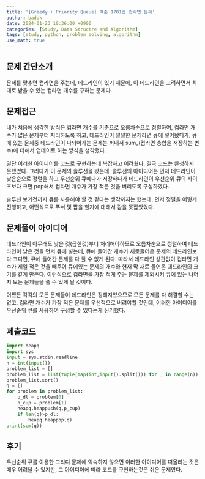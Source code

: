 ```yaml
---
title: '[Greedy + Priority Queue] 백준 1781번 컵라면 문제'
author: baduk
date: 2024-01-23 10:36:00 +0900
categories: [Study, Data Structre and Algorithm]
tags: [study, python, problem solving, algorithm]
use_math: true
---
```

## 문제 간단소개
문제를 맞추면 컵라면을 주는데, 데드라인이 있기 때문에, 이 데드라인을 고려하면서 최대로 받을 수 있는 컵라면 개수를 구하는 문제다.

## 문제접근
내가 처음에 생각한 방식은 컵라면 개수를 기준으로 오름차순으로 정렬하여, 컵라면 개수가 많은 문제부터 처리하도록 하고, 데드라인이 널널한 문제라면 큐에 넣어놨다가, 큐에 있는 문제중 데드라인이 다되어가는 문제는 꺼내서 sum_(컵라면 총합을 저장하는 변수)에 더해서 업데이트 하는 방식을 생각했다.

일단 이러한 아이디어를 코드로 구현하는데 복잡하고 어려웠다. 결국 코드는 완성하지 못했었다. 그러다가 이 문제의 솔루션을 봤는데, 솔루션의 아이디어는 먼저 데드라인이 낮은순으로 정렬을 하고 우선순위 큐에다가 저장하다가 데드라인이 우선순위 큐의 사이즈보다 크면 pop해서 컵라면 개수가 가장 적은 것을 버리도록 구성하였다.

솔루션 보기전까지 큐를 사용해야 할 것 같다는 생각까지는 했는데, 먼저 정렬을 어떻게 진행하고, 어떤식으로 푸쉬 및 팝을 할지에 대해서 감을 못잡았었다.

## 문제풀이 아이디어
데드라인이 아무래도 낮은 것(급한것)부터 처리해야하므로 오름차순으로 정렬하여 데드라인이 낮은 것을 먼저 큐에 넣는데, 큐에 들어간 개수가 새로들어온 문제의 데드라인보다 크다면, 큐에 들어간 문제를 다 풀 수 없게 된다. 따라서 데드라인 상관없이 컵라면 개수가 제일 적은 것을 빼주어 큐에있는 문제의 개수와 현재 막 새로 들어온 데드라인의 크기를 같게 만든다. 이런식으로 컵라면을 가장 적게 주는 문제를 제외시켜 큐에 있는 나머지 모든 문제들을 풀 수 있게 될 것이다.

어쨌든 각각의 모든 문제들이 데드라인은 정해져있으므로 모든 문제를 다 해결할 수는 없고, 컵라면 개수가 가장 적은 문제를 우선적으로 버려야할 것인데, 이러한 아이디어를 우선순위 큐를 사용하여 구성할 수 있다는게 신기했다.

## 제출코드
```python
import heapq
import sys
input = sys.stdin.readline
n = int(input())
problem_list = []
problem_list = list(tuple(map(int,input().split())) for _ in range(n))
problem_list.sort()
q = []
for problem in problem_list:
    p_dl = problem[0]
    p_cup = problem[1]
    heapq.heappush(q,p_cup)
    if len(q)>p_dl:
        heapq.heappop(q)
print(sum(q))
```
## 후기
우선순위 큐를 이용한 그리디 문제에 익숙하지 않으면 이러한 아이디어를 떠올리는 것은 매우 어려울 수 있지만, 그 아이디어에 따라 코드를 구현하는것은 쉬운 문제였다.
